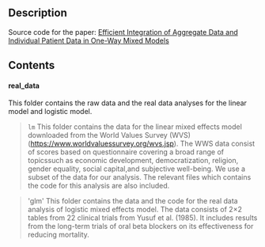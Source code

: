 ## Description
Source code for the paper:
[Efficient Integration of Aggregate Data and Individual Patient Data in One-Way Mixed Models]()

## Contents

#### real_data

This folder contains the raw data and the real data analyses for the linear model and logistic model.

>`lm`
This folder contains the data for the linear mixed effects model downloaded from the World Values Survey (WVS) (https://www.worldvaluessurvey.org/wvs.jsp). The WWS data consist of scores based on questionnaire covering a broad range of topicssuch as economic development, democratization, religion, gender equality, social capital,and subjective well-being. We use a subset of the data for our analysis. The relevant files which contains the code for this analysis are also included.

>'glm'
This folder contains the data and the code for the real data analysis of logistic mixed effects model. The  data consists of 2×2 tables from 22 clinical trials from Yusuf et al. (1985). It includes results from the long-term  trials  of  oral  beta  blockers  on  its  effectiveness  for  reducing  mortality. 
